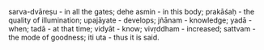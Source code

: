 sarva-dvāreṣu - in all the gates; dehe asmin - in this body; prakāśaḥ - the quality of illumination; upajāyate - develops; jñānam - knowledge; yadā - when; tadā - at that time; vidyāt - know; vivṛddham - increased; sattvam - the mode of goodness; iti uta - thus it is said.